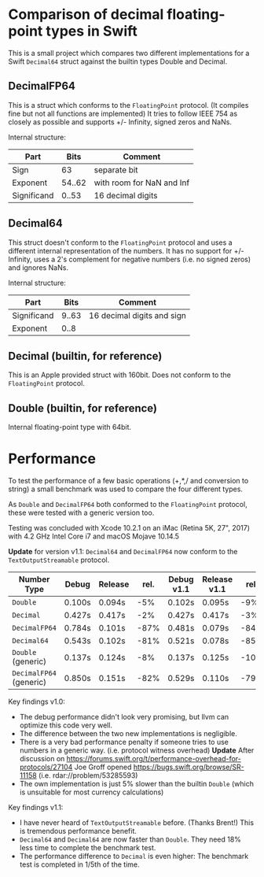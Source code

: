 # Comparison of decimal floating-point types in Swift

This is a small project which compares two different implementations for a Swift `Decimal64` struct against the builtin types Double and Decimal.

## DecimalFP64

This is a struct which conforms to the `FloatingPoint` protocol. (It compiles fine but not all functions are implemented)
It tries to follow IEEE 754 as closely as possible and supports +/- Infinity, signed zeros and NaNs.

Internal structure:

Part | Bits | Comment 
-|-|-
Sign | 63          | separate bit
Exponent | 54..62  | with room for NaN and Inf
Significand | 0..53| 16 decimal digits


## Decimal64

This struct doesn't conform to the `FloatingPoint` protocol and uses a different internal representation of the numbers.
It has no support for +/- Infinity, uses a 2's complement for negative numbers (i.e. no signed zeros) and ignores NaNs.

Internal structure:

Part | Bits | Comment
-|-|-
Significand | 9..63 | 16 decimal digits and sign
Exponent | 0..8 | 

## Decimal (builtin, for reference)

This is an Apple provided struct with 160bit. Does not conform to the `FloatingPoint` protocol.

## Double (builtin, for reference)

Internal floating-point type with 64bit.

# Performance

To test the performance of a few basic operations (+,*,/ and conversion to string)
a small benchmark was used to compare the four different types.

As `Double` and `DecimalFP64` both conformed to the `FloatingPoint` protocol, these were tested with a generic version too.

Testing was concluded with Xcode 10.2.1 on an iMac (Retina 5K, 27", 2017) with 4.2 GHz Intel Core i7 and macOS Mojave 10.14.5

**Update** for version v1.1: `Decimal64` and `DecimalFP64` now conform to the `TextOutputStreamable` protocol.

Number Type                  | Debug  | Release | rel.  | Debug v1.1 | Release v1.1 | rel. 
-|-|-|-|-|-|-
`Double`                            | 0.100s | 0.094s |  -5%  | 0.102s | 0.095s | -9%
`Decimal`                          | 0.427s | 0.417s |  -2%   | 0.427s | 0.417s | -3%
`DecimalFP64`                  | 0.784s | 0.101s | -87%  | 0.481s | 0.079s | -84%
`Decimal64`                      |  0.543s | 0.102s | -81% | 0.521s | 0.078s | -85%
`Double` (generic)             | 0.137s | 0.124s |  -8%   | 0.137s | 0.125s | -10%
`DecimalFP64` (generic)   | 0.850s | 0.151s | -82%  | 0.529s | 0.110s | -79%

Key findings v1.0:
- The debug performance didn't look very promising, but llvm can optimize this code very well.
- The difference between the two new implementations is negligible.
- There is a very bad performance penalty if someone tries to use numbers in a generic way.
  (i.e. protocol witness overhead)
  **Update**
  After discussion on https://forums.swift.org/t/performance-overhead-for-protocols/27104 Joe Groff opened https://bugs.swift.org/browse/SR-11158 (i.e. rdar://problem/53285593)
- The own implementation is just 5% slower than the builtin `Double` (which is unsuitable for most currency calculations)

Key findings v1.1:
- I have never heard of `TextOutputStreamable` before. (Thanks Brent!) This is tremendous performance benefit.
- `Decimal64` and `Decimal64` are now faster than `Double`. They need 18% less time to complete the benchmark test.
- The performance difference to `Decimal` is even higher: The benchmark test is completed in 1/5th of the time.
